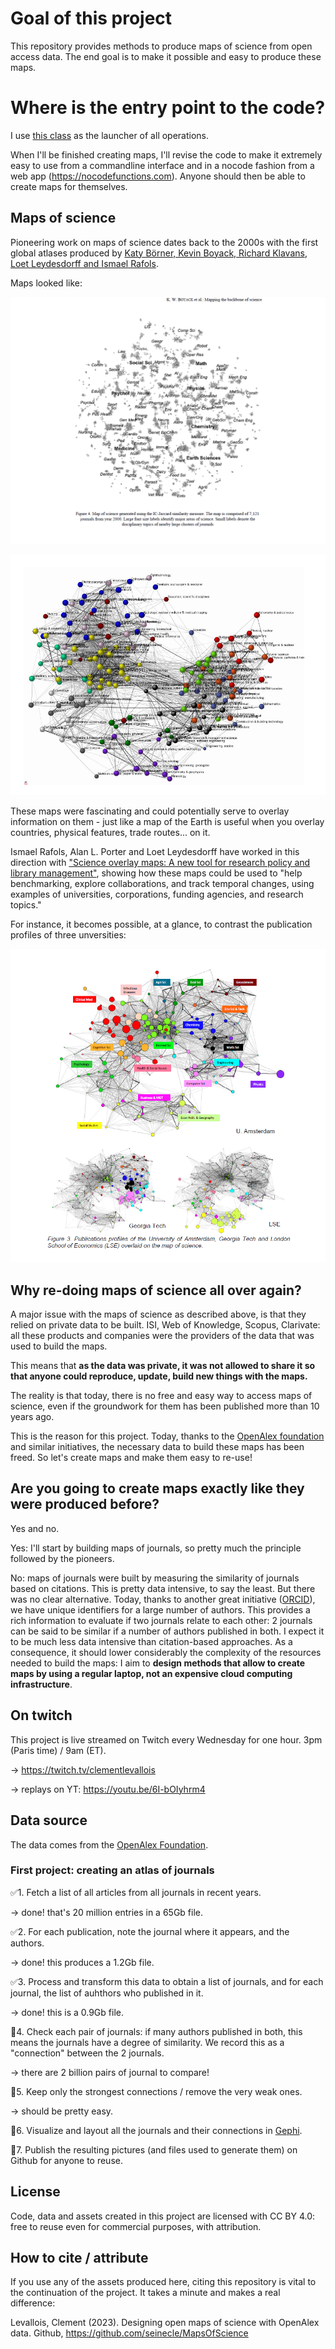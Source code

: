 # Goal of this project
This repository provides methods to produce maps of science from open access data.
The end goal is to make it possible and easy to produce these maps.

# Where is the entry point to the code?
I use [this class](https://github.com/seinecle/MapsOfScience/blob/main/src/main/java/net/clementlevallois/functions/mapsofscience/Controller.java) as the launcher of all operations.

When I'll be finished creating maps, I'll revise the code to make it extremely easy to use from a commandline interface and in a nocode fashion from a web app (https://nocodefunctions.com). Anyone should then be able to create maps for themselves.

## Maps of science
Pioneering work on maps of science dates back to the 2000s with the first global atlases produced by [Katy Börner, Kevin Boyack, Richard Klavans](https://link.springer.com/article/10.1007/s11192-005-0255-6), [Loet Leydesdorff and Ismael Rafols](https://asistdl.onlinelibrary.wiley.com/doi/abs/10.1002/asi.20967).

Maps looked like:

![Mapping the Backbone of Science by Borner et al, 2005](assets/img/borner-et-al-2005.png)

![A Global Map of Science Based on the ISI Subject Categories by Leydesdorff and Rafols, 2009](assets/img/leydesdorff-rafols-2009.png)

These maps were fascinating and could potentially serve to overlay information on them - just like a map of the Earth is useful when you overlay countries, physical features, trade routes... on it.

Ismael Rafols, Alan L. Porter and Loet Leydesdorff have worked in this direction with ["Science overlay maps: A new tool for research policy and library management"](https://doi.org/10.1002/asi.21368), showing how these maps could be used to "help benchmarking, explore collaborations, and track temporal changes, using examples of universities, corporations, funding agencies, and research topics."

For instance, it becomes possible, at a glance, to contrast the publication profiles of three unversities:

![Publication profiles of the University of Amsterdam, Georgia Tech and London School of Economics (LSE)](assets/img/rafols-porter-leydesdorff-2010.png)

## Why re-doing maps of science all over again?
A major issue with the maps of science as described above, is that they relied on private data to be built. ISI, Web of Knowledge, Scopus, Clarivate: all these products and companies were the providers of the data that was used to build the maps.

This means that **as the data was private, it was not allowed to share it so that anyone could reproduce, update, build new things with the maps.**

The reality is that today, there is no free and easy way to access maps of science, even if the groundwork for them has been published more than 10 years ago.

This is the reason for this project. Today, thanks to the [OpenAlex foundation]() and similar initiatives, the necessary data to build these maps has been freed. So let's create maps and make them easy to re-use!

## Are you going to create maps exactly like they were produced before?
Yes and no.

Yes: I'll start by building maps of journals, so pretty much the principle followed by the pioneers.

No: maps of journals were built by measuring the similarity of journals based on citations. This is pretty data intensive, to say the least. But there was no clear alternative. Today, thanks to another great initiative ([ORCID](https://orcid.org/)), we have unique identifiers for a large number of authors. This provides a rich information to evaluate if two journals relate to each other: 2 journals can be said to be similar if a number of authors published in both. I expect it to be much less data intensive than citation-based approaches. As a consequence, it should lower considerably the complexity of the resources needed to build the maps: I aim to **design methods that allow to create maps by using a regular laptop, not an expensive cloud computing infrastructure**.



## On twitch
This project is live streamed on Twitch every Wednesday for one hour.
3pm (Paris time) / 9am (ET).

-> https://twitch.tv/clementlevallois

-> replays on YT: https://youtu.be/6I-bOIyhrm4

## Data source
The data comes from the [OpenAlex Foundation](https://openalex.org/).

### First project: creating an atlas of journals

✅1. Fetch a list of all articles from all journals in recent years.

-> done! that's 20 million entries in a 65Gb file.

✅2. For each publication, note the journal where it appears, and the authors.

-> done! this produces a 1.2Gb file.

✅3. Process and transform this data to obtain a list of journals, and for each journal, the list of auhthors who published in it.

-> done! this is a 0.9Gb file.


🔨4. Check each pair of journals: if many authors published in both, this means the journals have a degree of similarity. We record this as a "connection" between the 2 journals.

-> there are 2 billion pairs of journal to compare!

🔨5. Keep only the strongest connections / remove the very weak ones.

-> should be pretty easy.

🔨6. Visualize and layout all the journals and their connections in [Gephi](https://gephi.org).

🔨7. Publish the resulting pictures (and files used to generate them) on Github for anyone to reuse.

## License
Code, data and assets created in this project are licensed with CC BY 4.0: free to reuse even for commercial purposes, with attribution.

## How to cite / attribute
If you use any of the assets produced here, citing this repository is vital to the continuation of the project. It takes a minute and makes a real difference:

Levallois, Clement (2023). Designing open maps of science with OpenAlex data. Github, https://github.com/seinecle/MapsOfScience
